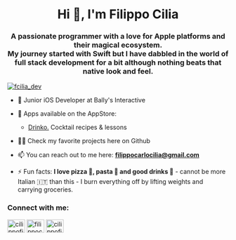 <h1 align="center">Hi 👋, I'm Filippo Cilia</h1>
<h3 align="center">A passionate programmer with a love for Apple platforms and their magical ecosystem.<br> My journey started with Swift but I have dabbled in the world of full stack development for a bit although nothing beats that native look and feel.</h3>

<p align="left"> <a href="https://twitter.com/fcilia_dev" target="blank"><img src="https://img.shields.io/twitter/follow/fcilia_dev?logo=twitter&style=for-the-badge" alt="fcilia_dev" /></a></p>

- 🎰 Junior iOS Developer at Bally's Interactive

- 🔭  Apps available on the AppStore:
    -  [Drinko.](https://apps.apple.com/gb/app/drinko/id6449893371) Cocktail recipes & lessons

- 👨‍💻 Check my favorite projects here on Github

- 📫 You can reach out to me here: **filippocarlocilia@gmail.com**

- ⚡️ Fun facts: **I love pizza 🍕, pasta 🍝 and good drinks 🍹** - cannot be more Italian 🇮🇹 than this - I burn everything off by lifting weights and carrying groceries.

<h3 align="left">Connect with me:</h3>
<p align="left">
<a href="https://twitter.com/fcilia_dev" target="blank"><img align="center" src="https://raw.githubusercontent.com/rahuldkjain/github-profile-readme-generator/master/src/images/icons/Social/twitter.svg" alt="cilippofilia" height="30" width="40" /></a>
<a href="https://linkedin.com/in/filippocarlocilia" target="blank"><img align="center" src="https://raw.githubusercontent.com/rahuldkjain/github-profile-readme-generator/master/src/images/icons/Social/linked-in-alt.svg" alt="filippocarlocilia" height="30" width="40" /></a>
<a href="https://instagram.com/cilippofilia" target="blank"><img align="center" src="https://raw.githubusercontent.com/rahuldkjain/github-profile-readme-generator/master/src/images/icons/Social/instagram.svg" alt="cilippofilia" height="30" width="40" /></a>
</p>
